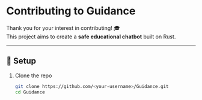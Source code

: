# Contributing to Guidance

Thank you for your interest in contributing! 🎓  
This project aims to create a **safe educational chatbot** built on Rust.

---

## 🧩 Setup

1. Clone the repo  
   ```bash
   git clone https://github.com/<your-username>/Guidance.git
   cd Guidance
